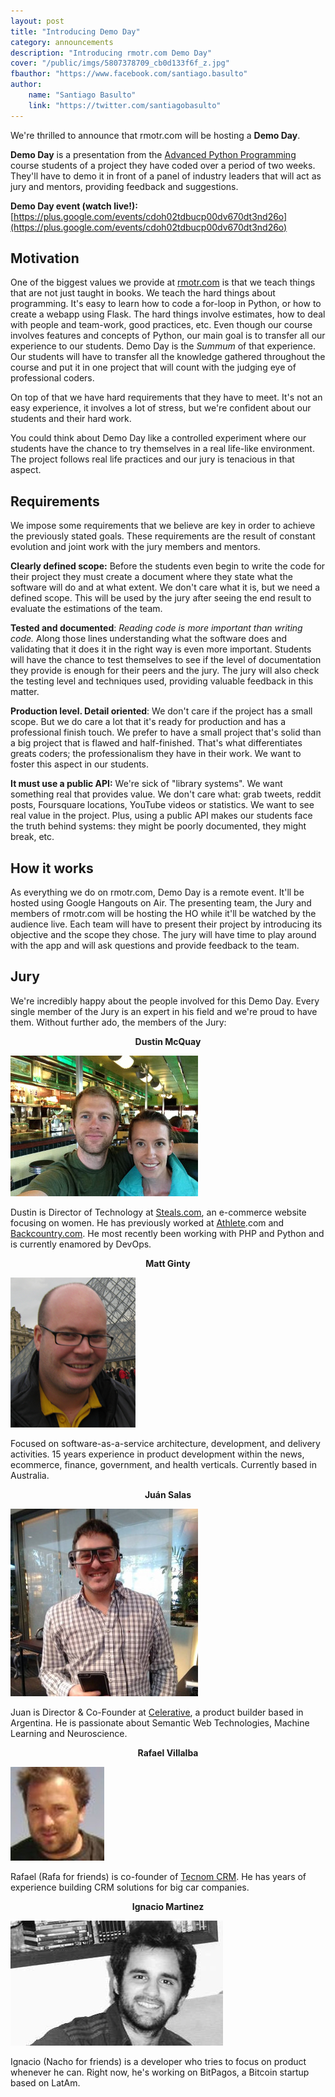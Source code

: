 ```yaml
---
layout: post
title: "Introducing Demo Day"
category: announcements
description: "Introducing rmotr.com Demo Day"
cover: "/public/imgs/5807378709_cb0d133f6f_z.jpg"
fbauthor: "https://www.facebook.com/santiago.basulto"
author:
    name: "Santiago Basulto"
    link: "https://twitter.com/santiagobasulto"
---
```


We're thrilled to announce that rmotr.com will be hosting a **Demo Day**.

**Demo Day** is a presentation from the [Advanced Python Programming](https://www.eventbrite.com/e/advanced-python-programming-course-tickets-15084732842) course students of a project they have coded over a period of two weeks. They'll have to demo it in front of a panel of industry leaders that will act as jury and mentors, providing feedback and suggestions.

**Demo Day event (watch live!):** [https://plus.google.com/events/cdoh02tdbucp00dv670dt3nd26o](https://plus.google.com/events/cdoh02tdbucp00dv670dt3nd26o)

## Motivation

One of the biggest values we provide at [rmotr.com](http://rmotr.com/) is that we teach things that are not just taught in books. We teach the hard things about programming. It's easy to learn how to code a for-loop in Python, or how to create a webapp using Flask. The hard things involve estimates, how to deal with people and team-work, good practices, etc. Even though our course involves features and concepts of Python, our main goal is to transfer all our experience to our students. Demo Day is the _Summum_ of that experience. Our students will have to transfer all the knowledge gathered throughout the course and put it in one project that will count with the judging eye of professional coders.

On top of that we have hard requirements that they have to meet. It's not an easy experience, it involves a lot of stress, but we're confident about our students and their hard work. 

You could think about Demo Day like a controlled experiment where our students have the chance to try themselves in a real life-like environment. The project follows real life practices and our jury is tenacious in that aspect.

## Requirements

We impose some requirements that we believe are key in order to achieve the previously stated goals. These requirements are the result of constant evolution and joint work with the jury members and mentors.

**Clearly defined scope:** Before the students even begin to write the code for their project they must create a document where they state what the software will do and at what extent. We don't care what it is, but we need a defined scope. This will be used by the jury after seeing the end result to evaluate the estimations of the team.

**Tested and documented**: _Reading code is more important than writing code._ Along those lines understanding what the software does and validating that it does it in the right way is even more important. Students will have the chance to test themselves to see if the level of documentation they provide is enough for their peers and the jury. The jury will also check the testing level and techniques used, providing valuable feedback in this matter.

**Production level. Detail oriented**: We don't care if the project has a small scope. But we do care a lot that it's ready for production and has a professional finish touch. We prefer to have a small project that's solid than a big project that is flawed and half-finished. That's what differentiates greats coders; the professionalism they have in their work. We want to foster this aspect in our students.

**It must use a public API:** We're sick of "library systems". We want something real that provides value. We don't care what: grab tweets, reddit posts, Foursquare locations, YouTube videos or statistics. We want to see real value in the project. Plus, using a public API makes our students face the truth behind systems: they might be poorly documented, they might break, etc.

## How it works

As everything we do on rmotr.com, Demo Day is a remote event. It'll be hosted using Google Hangouts on Air. The presenting team, the Jury and members of rmotr.com will be hosting the HO while it'll be watched by the audience live. Each team will have to present their project by introducing its objective and the scope they chose. The jury will have time to play around with the app and will ask questions and provide feedback to the team.

## Jury

We're incredibly happy about the people involved for this Demo Day. Every single member of the Jury is an expert in his field and we're proud to have them. Without further ado, the members of the Jury:

<p style="text-align:center"><strong>Dustin McQuay</strong></p>

<img src="/public/imgs/demoday-jury/dustin.jpg" alt="Dustin" style="margin: 0 auto;">

Dustin is Director of Technology at [Steals.com](http://www.stealnetwork.com), an e-commerce website focusing on women. He has previously worked at [Athlete](https://www.athlete.com).com and [Backcountry.com](http://www.backcountry.com/). He most recently been working with PHP and Python and is currently enamored by DevOps.

<p style="text-align:center"><strong>Matt Ginty</strong></p>

<img src="/public/imgs/demoday-jury/2015-03-matt.png" alt="Matt" style="margin: 0 auto;">

Focused on software-as-a-service architecture, development, and delivery activities. 15 years experience in product development within the news, ecommerce, finance, government, and health verticals. Currently based in Australia.

<p style="text-align:center"><strong>Juán Salas</strong></p>

<img src="/public/imgs/demoday-jury/juan-salas.jpg" alt="Juan" style="margin: 0 auto;">

Juan is Director & Co-Founder at [Celerative](http://celerative.com/), a product builder based in Argentina. He is passionate about Semantic Web Technologies, Machine Learning and Neuroscience.

<p style="text-align:center"><strong>Rafael Villalba</strong></p>

<img src="/public/imgs/demoday-jury/rafa.jpg" alt="Rafa" style="margin: 0 auto;">

Rafael (Rafa for friends) is co-founder of [Tecnom CRM](http://www.tecnom.com.ar/). He has years of experience building CRM solutions for big car companies.

<p style="text-align:center"><strong>Ignacio Martinez</strong></p>

<img src="/public/imgs/demoday-jury/ignacio.jpg" alt="Ignacio" style="margin: 0 auto;">

Ignacio (Nacho for friends) is a developer who tries to focus on product whenever he can. Right now, he's working on BitPagos, a Bitcoin startup based on LatAm.
